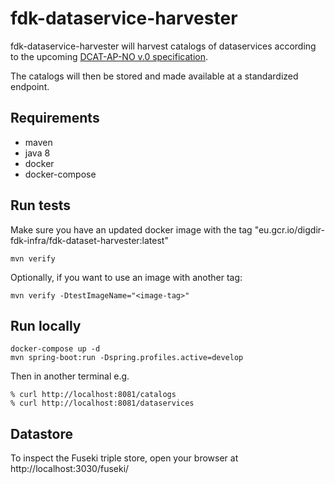 # fdk-dataservice-harvester

fdk-dataservice-harvester will harvest catalogs of dataservices according to the upcoming [DCAT-AP-NO v.0 specification](https://informasjonsforvaltning.github.io/dcat-ap-no/).

The catalogs will then be stored and made available at a standardized endpoint.

## Requirements
- maven
- java 8
- docker
- docker-compose

## Run tests
Make sure you have an updated docker image with the tag "eu.gcr.io/digdir-fdk-infra/fdk-dataset-harvester:latest"
```
mvn verify
```
Optionally, if you want to use an image with another tag:
```
mvn verify -DtestImageName="<image-tag>"
```

## Run locally
```
docker-compose up -d
mvn spring-boot:run -Dspring.profiles.active=develop
```

Then in another terminal e.g.
```
% curl http://localhost:8081/catalogs
% curl http://localhost:8081/dataservices
```

## Datastore
To inspect the Fuseki triple store, open your browser at http://localhost:3030/fuseki/
